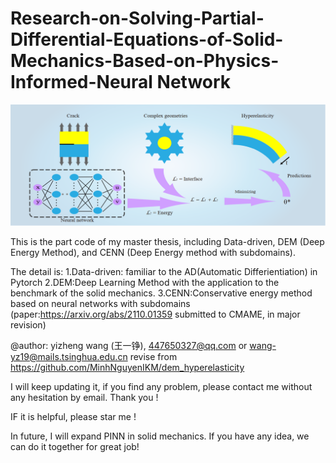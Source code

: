 # Research-on-Solving-Partial-Differential-Equations-of-Solid-Mechanics-Based-on-Physics-Informed-Neural Network

![CENN_graphic_abstract](./CENN_graphic_abstract.png)



This is the part code of my master thesis, including Data-driven, DEM (Deep Energy Method), and CENN (Deep Energy method with subdomains).

The detail is:
1.Data-driven: familiar to the AD(Automatic Differientiation) in Pytorch
2.DEM:Deep Learning Method with the application to the benchmark of the solid mechanics.
3.CENN:Conservative energy method based on neural networks with subdomains (paper:https://arxiv.org/abs/2110.01359 submitted to CMAME, in major revision) 

@author: yizheng wang (王一铮), 447650327@qq.com or wang-yz19@mails.tsinghua.edu.cn 
revise from https://github.com/MinhNguyenIKM/dem_hyperelasticity



I will keep updating it, if you find any problem, please contact me without any hesitation by email. Thank you !

IF it is helpful, please star me !

In future, I will expand PINN in solid mechanics. If you have any idea, we can do it together for great job!

